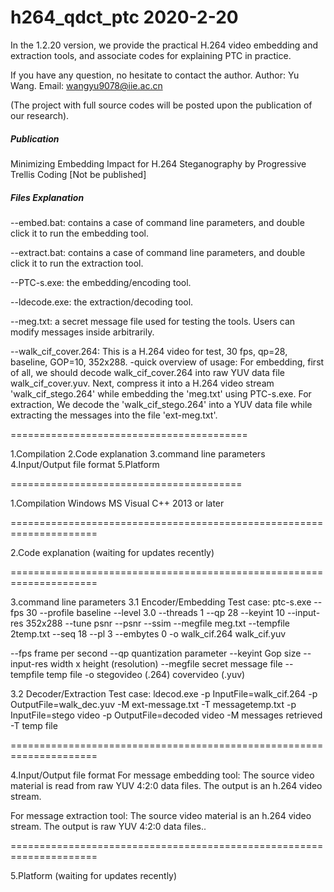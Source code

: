 # h264_qdct_ptc 2020-2-20 

In the 1.2.20 version, we provide the practical H.264 video embedding and extraction tools, and associate codes for explaining PTC in practice. 
 
If you have any question, no hesitate to contact the author.
Author: Yu Wang. Email: wangyu9078@iie.ac.cn

(The project with full source codes will be posted upon the publication of our research).

##### Publication
Minimizing Embedding Impact for H.264 Steganography by Progressive Trellis Coding
[Not be published]

##### Files Explanation
--embed.bat: contains a case of command line parameters, and double click it to run the embedding tool.

--extract.bat: contains a case of command line parameters, and double click it to run the extraction tool.

--PTC-s.exe: the embedding/encoding tool.

--ldecode.exe: the extraction/decoding tool.

--meg.txt: a secret message file used for testing the tools. Users can 
modify messages inside arbitrarily.

--walk_cif_cover.264: This is a H.264 video for test, 30 fps, qp=28,  baseline, GOP=10, 352x288.
-quick overview of usage:
For embedding, first of all, we should decode walk_cif_cover.264 into raw YUV data file walk_cif_cover.yuv. Next, compress it into a H.264 video stream 'walk_cif_stego.264' while embedding the 'meg.txt' using PTC-s.exe. 
For extraction, We decode the 'walk_cif_stego.264' into a YUV data file while extracting the messages into the file 'ext-meg.txt'.

=========================================

1.Compilation
2.Code explanation
3.command line parameters
4.Input/Output file format
5.Platform

========================================

1.Compilation
Windows
MS Visual C++ 2013 or later

=====================================================================

2.Code explanation
(waiting for updates recently)

=====================================================================

3.command line parameters
3.1 Encoder/Embedding
Test case:
ptc-s.exe --fps 30 --profile baseline --level 3.0 --threads 1 --qp 28 --keyint 10 --input-res 352x288 --tune psnr --psnr --ssim --megfile meg.txt --tempfile 2temp.txt --seq 18 --pl 3 --embytes 0 -o walk_cif.264 walk_cif.yuv 

--fps frame per second
--qp quantization parameter
--keyint Gop size
--input-res width x height (resolution)
--megfile secret message file
--tempfile temp file
-o stegovideo (.264) covervideo (.yuv) 

3.2 Decoder/Extraction
Test case:
ldecod.exe -p InputFile=walk_cif.264 -p OutputFile=walk_dec.yuv -M ext-message.txt -T messagetemp.txt
-p InputFile=stego video 
-p OutputFile=decoded video
-M messages retrieved
-T temp file

=====================================================================

4.Input/Output file format
For message embedding tool:
The source video material is read from raw YUV 4:2:0 data files.
The output is an h.264 video stream.

For message extraction tool:
The source video material is an h.264 video stream.
The output is raw YUV 4:2:0 data files..

=====================================================================

5.Platform
(waiting for updates recently)





